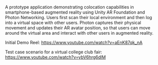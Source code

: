 A prototype application demonstrating colocation capabilities in smartphone-based augmented reality using Unity AR Foundation and Photon Networking. Users first scan their local environment and then log into a virtual space with other users. Photon captures their physical movement and updates their AR avatar position, so that users can move around the virtual area and interact with other users in augmented reality.

Initial Demo Reel: https://www.youtube.com/watch?v=aEnK87qk_nA

Test case scenario for a virtual college club fair: https://www.youtube.com/watch?v=ybV6hrg6dlM

